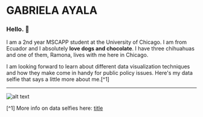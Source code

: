 # GABRIELA AYALA

### Hello. :wave:

I am a 2nd year MSCAPP student at the University of Chicago. I am from Ecuador and I absolutely **love dogs and chocolate**. I have three chihuahuas and one of them, Ramona, lives with me here in Chicago.

I am looking forward to learn about different data visualization techniques and how they make come in handy for public policy issues. Here's my data selfie that says a little more about me.[^1]

---

![alt text](data_selfie.jpg)

[^1] More info on data selfies here: [title](https://ideas.ted.com/how-to-draw-your-own-selfie-using-your-personal-data/)
